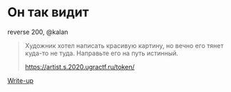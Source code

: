 # Он так видит

reverse 200, @kalan

> Художник хотел написать красивую картину, но вечно его тянет куда-то не туда. Направьте его на путь истинный.
> 
> https://artist.s.2020.ugractf.ru/token/

[Write-up](WRITEUP.md)

